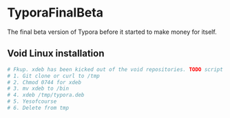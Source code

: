 # TyporaFinalBeta

The final beta version of Typora before it started to make money for itself.

## Void Linux installation

```bash
# Fkup. xdeb has been kicked out of the void repositories. TODO script or xbps binary.
# 1. Git clone or curl to /tmp
# 2. Chmod 0744 for xdeb
# 3. mv xdeb to /bin
# 4. xdeb /tmp/typora.deb
# 5. Yesofcourse
# 6. Delete from tmp
```
